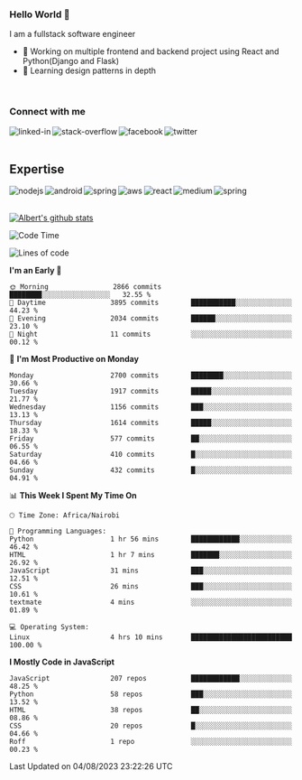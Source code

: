 

### Hello World 👋
I am a fullstack software engineer
- 🔭 Working on multiple frontend and backend project using React and Python(Django and Flask)
- 🌱 Learning design patterns in depth

<br>

### Connect with me

[<img align="left" alt="linked-in" src="https://img.shields.io/badge/linkedin-%230077B5.svg?&style=for-the-badge&logo=linkedin&logoColor=white" />](https://www.linkedin.com/in/albert-byrone/)

<!-- [<img align="left" alt="medium" src="https://img.shields.io/badge/medium-%2312100E.svg?&style=for-the-badge&logo=medium&logoColor=white" />](https://56faisal.medium.com/) -->

[<img align="left" alt="stack-overflow" src="https://img.shields.io/badge/stack%20overflow-FE7A16?logo=stack-overflow&logoColor=white&style=for-the-badge" />](https://stackoverflow.com/users/11916317/albert-byrone)

[<img align="left" alt="facebook" src="https://img.shields.io/badge/facebook-%231877F2.svg?&style=for-the-badge&logo=facebook&logoColor=white" />](https://web.facebook.com/albert.byrone.1/)

[<img align="left" alt="twitter" src="https://img.shields.io/badge/twitter-%231DA1F2.svg?&style=for-the-badge&logo=twitter&logoColor=white" />](https://twitter.com/byrone_albert)

<br>

<br>

## Expertise
<img align="left" alt="nodejs" src="https://img.shields.io/badge/python%20-%2343853D.svg?&style=for-the-badge&logo=node.js&logoColor=white" />
<img align="left" alt="android" src="https://img.shields.io/badge/Flask-3DDC84?logo=android&logoColor=white&style=for-the-badge" />
<img align="left" alt="spring" src="https://img.shields.io/badge/drf%20-%236DB33F.svg?&style=for-the-badge&logo=spring&logoColor=white" />
<img align="left" alt="aws" src="https://img.shields.io/badge/django%20AWS-%23232F3E?logo=amazon-aws&logoColor=white&style=for-the-badge" />
<img align="left" alt="react" src="https://img.shields.io/badge/react%20-%2320232a.svg?&style=for-the-badge&logo=react&logoColor=%2361DAFB" />
<img align="left" alt="medium" src="https://img.shields.io/badge/Angular-%23316192.svg?&style=for-the-badge&logo=postgresql&logoColor=white" />
<img align="left" alt="spring" src="https://img.shields.io/badge/Javascript%20-%236DB33F.svg?&style=for-the-badge&logo=spring&logoColor=white" />
<br>
<br>


[![Albert's github stats](https://github-readme-stats.vercel.app/api?username=Albert-Byrone&count_private=true&show_icons=true&theme=radical&hide_rank=false)](https://github.com/anuraghazra/github-readme-stats)

<!-- [![Top Langs](https://github-readme-stats.vercel.app/api/top-langs/?username=Albert-Byrone&layout=compact)](https://github.com/anuraghazra/github-readme-stats) -->

<!--
**Albert-Byrone/Albert-Byrone** is a ✨ _special_ ✨ repository because its `README.md` (this file) appears on your GitHub profile.

Here are some ideas to get you started:

- 🔭 I’m currently working on ...
- 🌱 I’m currently learning ...
- 👯 I’m looking to collaborate on ...
- 🤔 I’m looking for help with ...
- 💬 Ask me about ...
- 📫 How to reach me: ...
- 😄 Pronouns: ...
- ⚡ Fun fact: ...
-->


<!--START_SECTION:waka-->
![Code Time](http://img.shields.io/badge/Code%20Time-640%20hrs%2048%20mins-blue)

![Lines of code](https://img.shields.io/badge/From%20Hello%20World%20I%27ve%20Written-62.6%20million%20lines%20of%20code-blue)

**I'm an Early 🐤** 

```text
🌞 Morning                2866 commits        ████████░░░░░░░░░░░░░░░░░   32.55 % 
🌆 Daytime                3895 commits        ███████████░░░░░░░░░░░░░░   44.23 % 
🌃 Evening                2034 commits        ██████░░░░░░░░░░░░░░░░░░░   23.10 % 
🌙 Night                  11 commits          ░░░░░░░░░░░░░░░░░░░░░░░░░   00.12 % 
```
📅 **I'm Most Productive on Monday** 

```text
Monday                   2700 commits        ████████░░░░░░░░░░░░░░░░░   30.66 % 
Tuesday                  1917 commits        █████░░░░░░░░░░░░░░░░░░░░   21.77 % 
Wednesday                1156 commits        ███░░░░░░░░░░░░░░░░░░░░░░   13.13 % 
Thursday                 1614 commits        █████░░░░░░░░░░░░░░░░░░░░   18.33 % 
Friday                   577 commits         ██░░░░░░░░░░░░░░░░░░░░░░░   06.55 % 
Saturday                 410 commits         █░░░░░░░░░░░░░░░░░░░░░░░░   04.66 % 
Sunday                   432 commits         █░░░░░░░░░░░░░░░░░░░░░░░░   04.91 % 
```


📊 **This Week I Spent My Time On** 

```text
🕑︎ Time Zone: Africa/Nairobi

💬 Programming Languages: 
Python                   1 hr 56 mins        ████████████░░░░░░░░░░░░░   46.42 % 
HTML                     1 hr 7 mins         ███████░░░░░░░░░░░░░░░░░░   26.92 % 
JavaScript               31 mins             ███░░░░░░░░░░░░░░░░░░░░░░   12.51 % 
CSS                      26 mins             ███░░░░░░░░░░░░░░░░░░░░░░   10.61 % 
textmate                 4 mins              ░░░░░░░░░░░░░░░░░░░░░░░░░   01.89 % 

💻 Operating System: 
Linux                    4 hrs 10 mins       █████████████████████████   100.00 % 
```

**I Mostly Code in JavaScript** 

```text
JavaScript               207 repos           ████████████░░░░░░░░░░░░░   48.25 % 
Python                   58 repos            ███░░░░░░░░░░░░░░░░░░░░░░   13.52 % 
HTML                     38 repos            ██░░░░░░░░░░░░░░░░░░░░░░░   08.86 % 
CSS                      20 repos            █░░░░░░░░░░░░░░░░░░░░░░░░   04.66 % 
Roff                     1 repo              ░░░░░░░░░░░░░░░░░░░░░░░░░   00.23 % 
```




 Last Updated on 04/08/2023 23:22:26 UTC
<!--END_SECTION:waka-->
